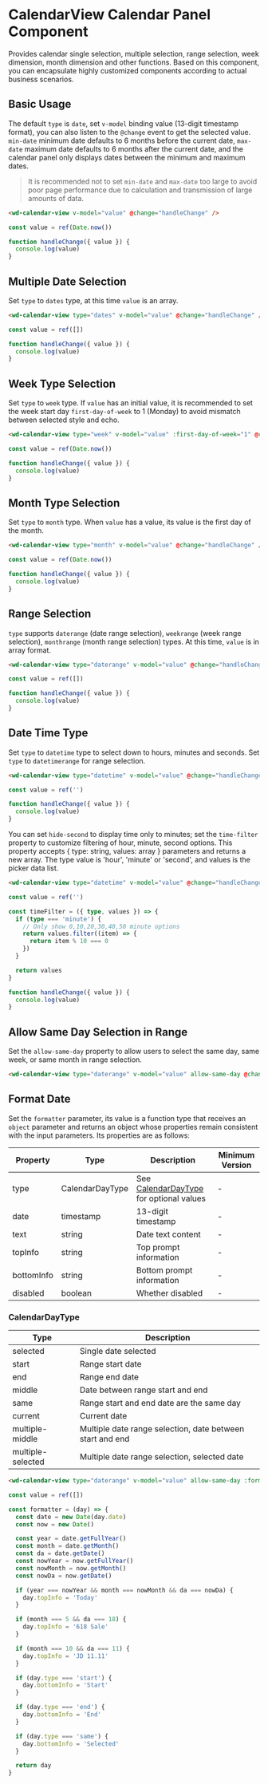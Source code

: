 # CalendarView Calendar Panel Component

Provides calendar single selection, multiple selection, range selection, week dimension, month dimension and other functions. Based on this component, you can encapsulate highly customized components according to actual business scenarios.

## Basic Usage

The default `type` is `date`, set `v-model` binding value (13-digit timestamp format), you can also listen to the `@change` event to get the selected value. `min-date` minimum date defaults to 6 months before the current date, `max-date` maximum date defaults to 6 months after the current date, and the calendar panel only displays dates between the minimum and maximum dates.

> It is recommended not to set `min-date` and `max-date` too large to avoid poor page performance due to calculation and transmission of large amounts of data.

```html
<wd-calendar-view v-model="value" @change="handleChange" />
```

```typescript
const value = ref(Date.now())

function handleChange({ value }) {
  console.log(value)
}
```

## Multiple Date Selection

Set `type` to `dates` type, at this time `value` is an array.

```html
<wd-calendar-view type="dates" v-model="value" @change="handleChange" />
```

```typescript
const value = ref([])

function handleChange({ value }) {
  console.log(value)
}
```

## Week Type Selection

Set `type` to `week` type. If `value` has an initial value, it is recommended to set the week start day `first-day-of-week` to 1 (Monday) to avoid mismatch between selected style and echo.

```html
<wd-calendar-view type="week" v-model="value" :first-day-of-week="1" @change="handleChange" />
```

```typescript
const value = ref(Date.now())

function handleChange({ value }) {
  console.log(value)
}
```

## Month Type Selection

Set `type` to `month` type. When `value` has a value, its value is the first day of the month.

```html
<wd-calendar-view type="month" v-model="value" @change="handleChange" />
```

```typescript
const value = ref(Date.now())

function handleChange({ value }) {
  console.log(value)
}
```

## Range Selection

`type` supports `daterange` (date range selection), `weekrange` (week range selection), `monthrange` (month range selection) types. At this time, `value` is in array format.

```html
<wd-calendar-view type="daterange" v-model="value" @change="handleChange" />
```

```typescript
const value = ref([])

function handleChange({ value }) {
  console.log(value)
}
```

## Date Time Type

Set `type` to `datetime` type to select down to hours, minutes and seconds. Set `type` to `datetimerange` for range selection.

```html
<wd-calendar-view type="datetime" v-model="value" @change="handleChange" />
```

```typescript
const value = ref('')

function handleChange({ value }) {
  console.log(value)
}
```

You can set `hide-second` to display time only to minutes; set the `time-filter` property to customize filtering of hour, minute, second options. This property accepts { type: string, values: array } parameters and returns a new array. The type value is 'hour', 'minute' or 'second', and values is the picker data list.

```html
<wd-calendar-view type="datetime" v-model="value" @change="handleChange" hide-second :time-filter="timeFilter" />
```

```typescript
const value = ref('')

const timeFilter = ({ type, values }) => {
  if (type === 'minute') {
    // Only show 0,10,20,30,40,50 minute options
    return values.filter((item) => {
      return item % 10 === 0
    })
  }

  return values
}

function handleChange({ value }) {
  console.log(value)
}
```

## Allow Same Day Selection in Range

Set the `allow-same-day` property to allow users to select the same day, same week, or same month in range selection.

```html
<wd-calendar-view type="daterange" v-model="value" allow-same-day @change="handleChange" />
```

## Format Date

Set the `formatter` parameter, its value is a function type that receives an `object` parameter and returns an object whose properties remain consistent with the input parameters. Its properties are as follows:

| Property | Type | Description | Minimum Version |
|----------|------|-------------|----------------|
| type | CalendarDayType | See [CalendarDayType](#calendardaytype) for optional values | - |
| date | timestamp | 13-digit timestamp | - |
| text | string | Date text content | - |
| topInfo | string | Top prompt information | - |
| bottomInfo | string | Bottom prompt information | - |
| disabled | boolean | Whether disabled | - |

### CalendarDayType

| Type | Description |
|------|-------------|
| selected | Single date selected |
| start | Range start date |
| end | Range end date |
| middle | Date between range start and end |
| same | Range start and end date are the same day |
| current | Current date |
| multiple-middle | Multiple date range selection, date between start and end |
| multiple-selected | Multiple date range selection, selected date |

```html
<wd-calendar-view type="daterange" v-model="value" allow-same-day :formatter="formatter" @change="handleChange"></wd-calendar-view>
```

```typescript
const value = ref([])

const formatter = (day) => {
  const date = new Date(day.date)
  const now = new Date()

  const year = date.getFullYear()
  const month = date.getMonth()
  const da = date.getDate()
  const nowYear = now.getFullYear()
  const nowMonth = now.getMonth()
  const nowDa = now.getDate()

  if (year === nowYear && month === nowMonth && da === nowDa) {
    day.topInfo = 'Today'
  }

  if (month === 5 && da === 18) {
    day.topInfo = '618 Sale'
  }

  if (month === 10 && da === 11) {
    day.topInfo = 'JD 11.11'
  }

  if (day.type === 'start') {
    day.bottomInfo = 'Start'
  }

  if (day.type === 'end') {
    day.bottomInfo = 'End'
  }

  if (day.type === 'same') {
    day.bottomInfo = 'Selected'
  }

  return day
}
```
